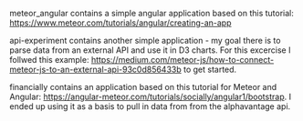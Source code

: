 meteor_angular contains a simple angular application 
based on this tutorial: https://www.meteor.com/tutorials/angular/creating-an-app

api-experiment contains another simple application - my goal there is to parse data from an external API and use it in D3 charts.
For this excercise I follwed this example: https://medium.com/meteor-js/how-to-connect-meteor-js-to-an-external-api-93c0d856433b to get started.

financially contains an application based on this tutorial for Meteor and Angular: 
https://angular-meteor.com/tutorials/socially/angular1/bootstrap. I ended up using it as a 
basis to pull in data from from the alphavantage api. 

